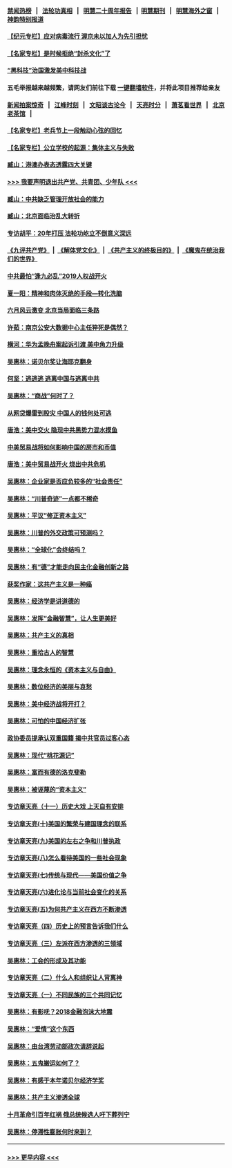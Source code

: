 #### [禁闻热榜](热点新闻.md?=0)  &nbsp;&nbsp;|&nbsp;&nbsp; [法轮功真相](https://github.com/gfw-breaker/truth/blob/master/README.md?=0) &nbsp;&nbsp;|&nbsp;&nbsp; [明慧二十周年报告](https://github.com/gfw-breaker/mh-reports/blob/master/README.md?=0) &nbsp;&nbsp;|&nbsp;&nbsp;[明慧期刊](https://github.com/gfw-breaker/mh-qikan) &nbsp;&nbsp;|&nbsp;&nbsp; [明慧海外之窗](https://github.com/gfw-breaker/mh-news/blob/master/README.md?=0) &nbsp;&nbsp;|&nbsp;&nbsp; [神韵特别报道](https://github.com/gfw-breaker/mh-news/blob/master/shenyun.md?=0)
#### [【纪元专栏】应对病毒流行 渥京未以加人为先引担忧](../pages/nsc423/n11875714.md?t=02290702) 
#### [【名家专栏】是时候拒绝“封杀文化”了](../pages/nsc423/n11814093.md?t=02290702) 
#### [“黑科技”治国激发美中科技战](../pages/nsc423/n11638056.md?t=02290702) 
#### 五毛举报越来越频繁，请网友们前往下载 [一键翻墙软件](https://github.com/gfw-breaker/ssr-accounts)，并将此项目推荐给亲友
#### [新闻拍案惊奇](https://github.com/gfw-breaker/banned-news/blob/master/pages/link4.md) &nbsp;&nbsp;|&nbsp;&nbsp; [江峰时刻](https://github.com/gfw-breaker/banned-news/blob/master/pages/link4.md) &nbsp;&nbsp;|&nbsp;&nbsp; [文昭谈古论今](https://github.com/gfw-breaker/banned-news/blob/master/pages/link4.md) &nbsp;&nbsp;|&nbsp;&nbsp; [天亮时分](https://github.com/gfw-breaker/banned-news/blob/master/pages/link4.md) &nbsp;&nbsp;|&nbsp;&nbsp; [萧茗看世界](https://github.com/gfw-breaker/banned-news/blob/master/pages/link4.md) &nbsp;&nbsp;|&nbsp;&nbsp; [北京老茶馆](https://github.com/gfw-breaker/banned-news/blob/master/pages/link4.md) &nbsp;&nbsp;|&nbsp;&nbsp; 
#### [【名家专栏】老兵节上一段触动心弦的回忆](../pages/nsc423/n11646016.md?t=02290702) 
#### [【名家专栏】公立学校的起源：集体主义与失败](../pages/nsc423/n11601833.md?t=02290702) 
#### [臧山：港澳办表态透露四大关键](../pages/nsc423/n11421628.md?t=02290702) 
#### [>>> 我要声明退出共产党、共青团、少年队 <<<](https://github.com/begood0513/goodnews/blob/master/quit/letter.md) 
#### [臧山：中共缺乏管理开放社会的能力](../pages/nsc423/n11407457.md?t=02290702) 
#### [臧山：北京面临治乱大转折](../pages/nsc423/n11406895.md?t=02290702) 
#### [专访胡平：20年打压 法轮功屹立不倒意义深远](../pages/nsc423/n11398800.md?t=02290702) 
#### [《九评共产党》](https://github.com/begood0513/9ping.md/blob/master/README.md) &nbsp;|&nbsp; [《解体党文化》](../../../../jtdwh.md/blob/master/README.md)  &nbsp;|&nbsp; [《共产主义的终极目的》](../../../../gczydzjmd.md/blob/master/README.md) &nbsp;|&nbsp; [《魔鬼在统治我们的世界》](../../../../mgztzwmdsj.md/blob/master/README.md) 
#### [中共最怕“逢九必乱”2019人权战开火](../pages/nsc423/n11385248.md?t=02290702) 
#### [夏一阳：精神和肉体灭绝的手段—转化洗脑](../pages/nsc423/n11368250.md?t=02290702) 
#### [六月风云激变 北京当局面临三条路](../pages/nsc423/n11313668.md?t=02290702) 
#### [许茹：南京公安大数据中心主任猝死是偶然？](../pages/nsc423/n11064744.md?t=02290702) 
#### [横河：华为孟晚舟案起诉引渡 美中角力升级](../pages/nsc423/n11027230.md?t=02290702) 
#### [吴惠林：诺贝尔奖让海耶克翻身](../pages/nsc423/n10890049.md?t=02290702) 
#### [何坚：逃逃逃 逃离中国与逃离中共](../pages/nsc423/n10592891.md?t=02290702) 
#### [吴惠林：“商战”何时了？](../pages/nsc423/n10573558.md?t=02290702) 
#### [从网贷爆雷到股灾 中国人的钱何处可逃](../pages/nsc423/n10572800.md?t=02290702) 
#### [唐浩：美中交火 隐现中共黑势力混水摸鱼](../pages/nsc423/n10544040.md?t=02290702) 
#### [中美贸易战将如何影响中国的房市和币值](../pages/nsc423/n10543697.md?t=02290702) 
#### [唐浩：美中贸易战开火 烧出中共危机](../pages/nsc423/n10540126.md?t=02290702) 
#### [吴惠林：企业家是否应负较多的“社会责任”](../pages/nsc423/n10535022.md?t=02290702) 
#### [吴惠林：“川普奇迹”一点都不稀奇](../pages/nsc423/n10512808.md?t=02290702) 
#### [吴惠林：平议“修正资本主义”](../pages/nsc423/n10495724.md?t=02290702) 
#### [吴惠林：川普的外交政策可预测吗？](../pages/nsc423/n10462387.md?t=02290702) 
#### [吴惠林：“全球化”会终结吗？](../pages/nsc423/n10452838.md?t=02290702) 
#### [吴惠林：有“德”才能走向民主化金融创新之路](../pages/nsc423/n10432292.md?t=02290702) 
#### [获奖作家：这共产主义是一种癌](../pages/nsc423/n10431541.md?t=02290702) 
#### [吴惠林：经济学是讲道德的](../pages/nsc423/n10398014.md?t=02290702) 
#### [吴惠林：发挥“金融智慧”，让人生更美好](../pages/nsc423/n10375019.md?t=02290702) 
#### [吴惠林：共产主义的真相](../pages/nsc423/n10351394.md?t=02290702) 
#### [吴惠林：重拾古人的智慧](../pages/nsc423/n10337691.md?t=02290702) 
#### [吴惠林：理念永恒的《资本主义与自由》](../pages/nsc423/n10316274.md?t=02290702) 
#### [吴惠林：数位经济的美丽与哀愁](../pages/nsc423/n10292946.md?t=02290702) 
#### [吴惠林：美中经济战将开打？](../pages/nsc423/n10258825.md?t=02290702) 
#### [吴惠林：可怕的中国经济扩张](../pages/nsc423/n10219147.md?t=02290702) 
#### [政协委员提承认双重国籍 揭中共官员过客心态](../pages/nsc423/n10208809.md?t=02290702) 
#### [吴惠林：现代“桃花源记”](../pages/nsc423/n10185234.md?t=02290702) 
#### [吴惠林：富而有德的洛克斐勒](../pages/nsc423/n10142264.md?t=02290702) 
#### [吴惠林：被诬蔑的“资本主义”](../pages/nsc423/n10124816.md?t=02290702) 
#### [专访章天亮（十一）历史大戏 上天自有安排](../pages/nsc423/n10094905.md?t=02290702) 
#### [专访章天亮(十)美国的繁荣与建国理念的联系](../pages/nsc423/n10094899.md?t=02290702) 
#### [专访章天亮(九)美国的左右之争和川普执政](../pages/nsc423/n10094889.md?t=02290702) 
#### [专访章天亮(八)怎么看待美国的一些社会现象](../pages/nsc423/n10094857.md?t=02290702) 
#### [专访章天亮(七)传统与现代——美国价值之争](../pages/nsc423/n10093140.md?t=02290702) 
#### [专访章天亮(六)进化论与当前社会变化的关系](../pages/nsc423/n10092036.md?t=02290702) 
#### [专访章天亮(五)为何共产主义在西方不断渗透](../pages/nsc423/n10083620.md?t=02290702) 
#### [专访章天亮（四）历史上的预言告诉我们什么](../pages/nsc423/n10083606.md?t=02290702) 
#### [专访章天亮（三）左派在西方渗透的三领域](../pages/nsc423/n10081115.md?t=02290702) 
#### [吴惠林：工会的形成及其功能](../pages/nsc423/n10080633.md?t=02290702) 
#### [专访章天亮（二）什么人和组织让人背离神](../pages/nsc423/n10076637.md?t=02290702) 
#### [专访章天亮（一）不同民族的三个共同记忆](../pages/nsc423/n10074188.md?t=02290702) 
#### [吴惠林：有影呒？2018金融泡沫大地震](../pages/nsc423/n10040534.md?t=02290702) 
#### [吴惠林：“爱情”这个东西](../pages/nsc423/n10019423.md?t=02290702) 
#### [吴惠林：由台湾劳动部政次请辞说起](../pages/nsc423/n9979679.md?t=02290702) 
#### [吴惠林：五鬼搬运如何了？](../pages/nsc423/n9925338.md?t=02290702) 
#### [吴惠林：有感于本年诺贝尔经济学奖](../pages/nsc423/n9871883.md?t=02290702) 
#### [吴惠林：共产主义渗透全球](../pages/nsc423/n9812748.md?t=02290702) 
#### [十月革命引百年红祸 俄总统候选人吁下葬列宁](../pages/nsc423/n9810182.md?t=02290702) 
#### [吴惠林：停滞性膨胀何时来到？](../pages/nsc423/n9764136.md?t=02290702) 

----
#### [ >>> 更早内容 <<< ](../indexes/nsc423-earlier.md)
